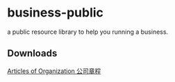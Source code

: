 # business-public

a public resource library to help you running a business.

## Downloads

[Articles of Organization 公司章程](./Articles-of-Organization.pdf)
